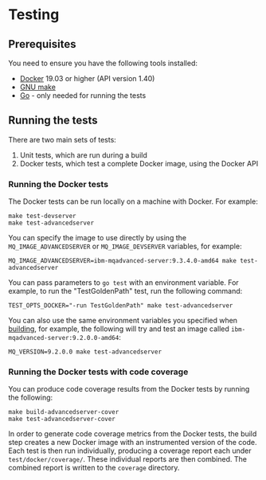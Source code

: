 # Testing

## Prerequisites
You need to ensure you have the following tools installed:
* [Docker](https://www.docker.com/) 19.03 or higher (API version 1.40)
* [GNU make](https://www.gnu.org/software/make/)
* [Go](https://golang.org/) - only needed for running the tests

## Running the tests
There are two main sets of tests:

1. Unit tests, which are run during a build
2. Docker tests, which test a complete Docker image, using the Docker API

### Running the Docker tests

The Docker tests can be run locally on a machine with Docker. For example:

```
make test-devserver
make test-advancedserver
```

You can specify the image to use directly by using the `MQ_IMAGE_ADVANCEDSERVER` or `MQ_IMAGE_DEVSERVER` variables, for example:

```
MQ_IMAGE_ADVANCEDSERVER=ibm-mqadvanced-server:9.3.4.0-amd64 make test-advancedserver
```

You can pass parameters to `go test` with an environment variable.  For example, to run the "TestGoldenPath" test, run the following command:

```
TEST_OPTS_DOCKER="-run TestGoldenPath" make test-advancedserver
```

You can also use the same environment variables you specified when [building](./building), for example, the following will try and test an image called `ibm-mqadvanced-server:9.2.0.0-amd64`:

```
MQ_VERSION=9.2.0.0 make test-advancedserver
```

### Running the Docker tests with code coverage
You can produce code coverage results from the Docker tests by running the following:

```
make build-advancedserver-cover
make test-advancedserver-cover
```

In order to generate code coverage metrics from the Docker tests, the build step creates a new Docker image with an instrumented version of the code.  Each test is then run individually, producing a coverage report each under `test/docker/coverage/`.  These individual reports are then combined.  The combined report is written to the `coverage` directory.
